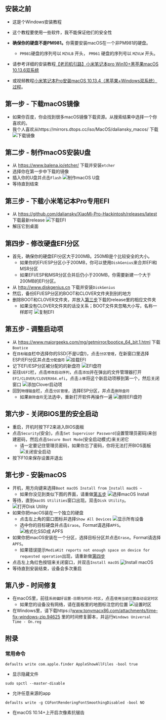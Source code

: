 ## 安装之前

- 这是个Windows安装教程
- 这个教程要使用一些软件，我不能保证他们的安全性
- <b>确保你的硬盘不是PM981。</b>你需要安装macOS在一个非PM981的硬盘。
  - `PM981`硬盘的序列号以 `MZVLB` 开头， `PM961` 硬盘的序列号以 `MZVLW` 开头。

- 请参考详细的安装教程[【老司机引路】小米笔记本pro Win10+黑苹果macOS 10.13.6双系统](http://www.miui.com/thread-11363672-1-1.html)

- 或视频教程[小米笔记本Pro安装macOS 10.13.4（黑苹果+Windows双系统）过程](https://www.bilibili.com/video/av23052183)。


## 第一步 - 下载macOS镜像

- 如果你百度，你会找到很多macOS镜像下载资源。从搜索结果中选择一个你喜欢的。
- 我个人喜欢从https://mirrors.dtops.cc/iso/MacOS/daliansky_macos/ 下载
<img src="https://github.com/daliansky/XiaoMi-Pro/raw/master/wiki/img/Installation_1.JPG" alt="下载镜像">&nbsp;


## 第二步 - 制作macOS安装U盘

- 从 https://www.balena.io/etcher/ 下载并安装`etcher`
- 选择你在第一步中下载的镜像
- 插入你的U盘并点击`Flash`
<img src="https://github.com/daliansky/XiaoMi-Pro/raw/master/wiki/img/Installation_2.JPG" alt="制作macOS U盘">&nbsp;
- 等待直到结束


## 第三步 - 下载小米笔记本Pro专用EFI

- 从 https://github.com/daliansky/XiaoMi-Pro-Hackintosh/releases/latest 下载最新release
<img src="https://github.com/daliansky/XiaoMi-Pro/raw/master/wiki/img/Installation_4.JPG" alt="下载EFI">&nbsp;
- 解压它到桌面


## 第四步 - 修改硬盘EFI分区

- 首先，确保你的硬盘EFI分区大于200MB。250MB是个比较安全的大小。
  - 如果你的EFI/ESP分区小于200MB，你可以使用`DiskGenius`来合并EFI和MSR分区
  - 如果EFI/ESP和MSR分区合并后仍小于200MB，你需要新建一个大于200MB的EFI分区。
- 从 http://www.diskgenius.cn 下载并安装`DiskGenius`
- 然后，备份EFI/ESP分区的BOOT和CLOVER文件夹到别的地方
- 删除BOOT和CLOVER文件夹，并放入[第三步](https://github.com/daliansky/XiaoMi-Pro-Hackintosh/wiki/安装#第三步---下载小米笔记本pro专用efi)下载的release里的相应文件夹
  - 如果没有CLOVER文件夹的话没关系；BOOT文件夹忽略大小写，名称一样即可
<img src="https://github.com/daliansky/XiaoMi-Pro/raw/master/wiki/img/Installation_5_cn.jpg" alt="复制EFI">&nbsp;


## 第五步 - 调整启动项

- 从 https://www.majorgeeks.com/mg/getmirror/bootice_64_bit,1.html 下载`Bootice`
- 在`目标磁盘`栏中选择你的SSD(不是U盘!)，点击`分区管理`，在新窗口里选择ESP/EFI分区并点击`分配盘符`
<img src="https://github.com/daliansky/XiaoMi-Pro/raw/master/wiki/img/Installation_6_cn.jpg" alt="挂载EFI">&nbsp;
- 记下EFI/ESP分区被分配的的新盘符
<img src="https://github.com/daliansky/XiaoMi-Pro/raw/master/wiki/img/Installation_7.jpg" alt="EFI盘符">&nbsp;
- 前往`UEFI`栏，点击`修改启动序列`，点击`添加`并在弹出的文件管理器打开`EFI/CLOVER/CLOVERX64.efi`，点击`上移`将这个新启动项移到第一个，然后关闭窗口
<img src="https://github.com/daliansky/XiaoMi-Pro/raw/master/wiki/img/Installation_8_cn.jpg" alt="添加Clover启动项">&nbsp;
- 回到`物理磁盘`栏，点击`分区管理`，选择ESP分区，并点击`删除盘符`
  - 如果`删除盘符`无法选中，重新打开软件再操作一遍
<img src="https://github.com/daliansky/XiaoMi-Pro/raw/master/wiki/img/Installation_9_cn.jpg" alt="删除EFI盘符">&nbsp;


## 第六步 - 关闭BIOS里的安全启动

- 重启，开机时按下F2来进入BIOS面板
- 点击`Security`(安全)，点击`Set Supervisor Password`(设置管理员密码)来创建密码，然后点击`Secure Boot Mode`(安全启动模式)来关闭它
  - 请一定要记住管理员密码，如果你忘了密码，你将无法打开BIOS面板
<img src="https://github.com/daliansky/XiaoMi-Pro/raw/master/wiki/img/Installation_10.jpg" alt="关闭安全启动">&nbsp;
- 按下F10来保存设置并退出


## 第七步 - 安装macOS

- 开机，用方向键来选择`Boot macOS Install from Install macOS ~`
  - 如果你没见到类似下图的界面，请重做[第五步](https://github.com/daliansky/XiaoMi-Pro-Hackintosh/wiki/安装#第五步---调整启动项)
<img src="https://github.com/daliansky/XiaoMi-Pro/raw/master/wiki/img/Installation_11.jpg" alt="选择macOS Install">&nbsp;
- 等待，直到`macOS Utilities`窗口出现。双击`Disk Utility`。
<img src="https://github.com/daliansky/XiaoMi-Pro/raw/master/wiki/img/Installation_12.jpg" alt="打开Disk Utility">&nbsp;
- 如果你把macOS装在一个独立的硬盘
  - 点击左上角的窗口图标并选择`Show All Devices`
<img src="https://github.com/daliansky/XiaoMi-Pro/raw/master/wiki/img/Installation_13.jpg" alt="显示所有设备">&nbsp;
  - 选中你的目标硬盘并点击`Erase`。Format请选择`APFS`。
<img src="https://github.com/daliansky/XiaoMi-Pro/raw/master/wiki/img/Installation_14.jpg" alt="格式化SSD成 APFS">&nbsp;
- 如果你把macOS安装在一个分区，选择目标分区并点击`Erase`。Format请选择`APFS`。
  - 如果错误提示`MediaKit reports not enough space on device for requested operation`出现，请重新做[第四步](https://github.com/daliansky/XiaoMi-Pro-Hackintosh/wiki/安装#第四步---修改硬盘efi分区)
- 点击左上角红色按钮来关闭窗口，并双击`Install macOS`
<img src="https://github.com/daliansky/XiaoMi-Pro/raw/master/wiki/img/Installation_15.jpg" alt="Install macOS">&nbsp;
- 等待直到安装结束，设备会多次重启


## 第八步 - 时间修复

- 在macOS里，前往`系统偏好设置-日期与时间-时区`，点击`使用当前位置自动设定时区`
  - 如果您的设备没有网络，请在面板里的地图标注您的位置
<img src="https://github.com/daliansky/XiaoMi-Pro/raw/master/wiki/img/Installation_16_cn.jpg" alt="设置时区">&nbsp;
- 在Windows里，请下载https://www.tonymacx86.com/attachments/time-fix-windows-zip.94625 里的时间修复脚本，并运行`Windows Universal Time - On.reg`


## 附录

### 常用命令

`defaults write com.apple.finder AppleShowAllFiles -bool true`
- 显示隐藏文件

`sudo spctl --master-disable`
- 允许任意来源的app

`defaults write -g CGFontRenderingFontSmoothingDisabled -bool NO`
- 在macOS 10.14+上开启次像素抗锯齿